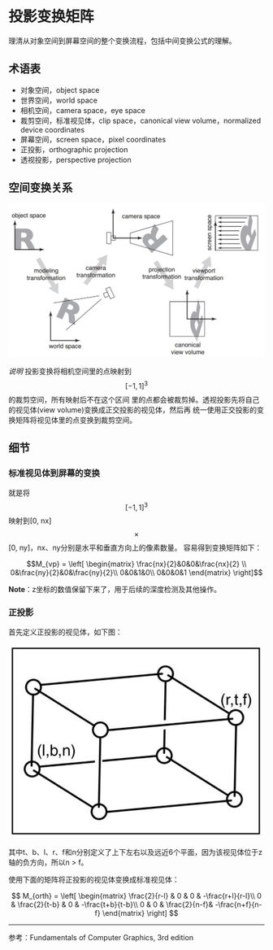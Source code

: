 
# 投影变换矩阵
理清从对象空间到屏幕空间的整个变换流程，包括中间变换公式的理解。

## 术语表
- 对象空间，object space
- 世界空间，world space
- 相机空间，camera space，eye space
- 裁剪空间，标准视见体，clip space，canonical view volume，normalized device coordinates
- 屏幕空间，screen space，pixel coordinates
- 正投影，orthographic projection
- 透视投影，perspective projection


## 空间变换关系
![Viewing transformations](images/view_trans.JPG)

*说明* 投影变换将相机空间里的点映射到$$[-1, 1]^3$$的裁剪空间，所有映射后不在这个区间
里的点都会被裁剪掉。透视投影先将自己的视见体(view volume)变换成正交投影的视见体，然后再
统一使用正交投影的变换矩阵将视见体里的点变换到裁剪空间。

## 细节
### 标准视见体到屏幕的变换
就是将$$[-1, 1]^3$$映射到[0, nx]$$\times$$[0, ny]，nx、ny分别是水平和垂直方向上的像素数量。
容易得到变换矩阵如下：

$$M_{vp} = \left[ 
\begin{matrix}
\frac{nx}{2}&0&0&\frac{nx}{2} \\
0&\frac{ny}{2}&0&\frac{ny}{2}\\
0&0&1&0\\
0&0&0&1
\end{matrix} 
\right]$$

**Note**：z坐标的数值保留下来了，用于后续的深度检测及其他操作。

### 正投影
首先定义正投影的视见体，如下图：

![正投影视见体](images/orth_view_volume.JPG)

其中t、b、l、r、f和n分别定义了上下左右以及远近6个平面，因为该视见体位于z轴的负方向，所以n > f。

使用下面的矩阵将正投影的视见体变换成标准视见体：

$$
M_{orth} = \left[
\begin{matrix}
\frac{2}{r-l} & 0 & 0 & -\frac{r+l}{r-l}\\
0 & \frac{2}{t-b} & 0 & -\frac{t+b}{t-b}\\
0 & 0 & \frac{2}{n-f}& -\frac{n+f}{n-f}
\end{matrix}
\right]
$$

----
参考：Fundamentals of Computer Graphics, 3rd edition

